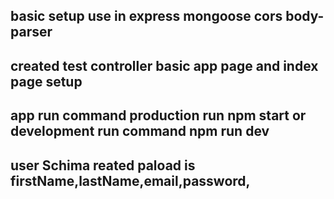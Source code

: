 ## basic setup use in express mongoose cors body-parser 
## created test controller basic app page and index page setup 

## app run command production run  npm start or development run command npm run dev 

## user Schima reated paload is firstName,lastName,email,password,